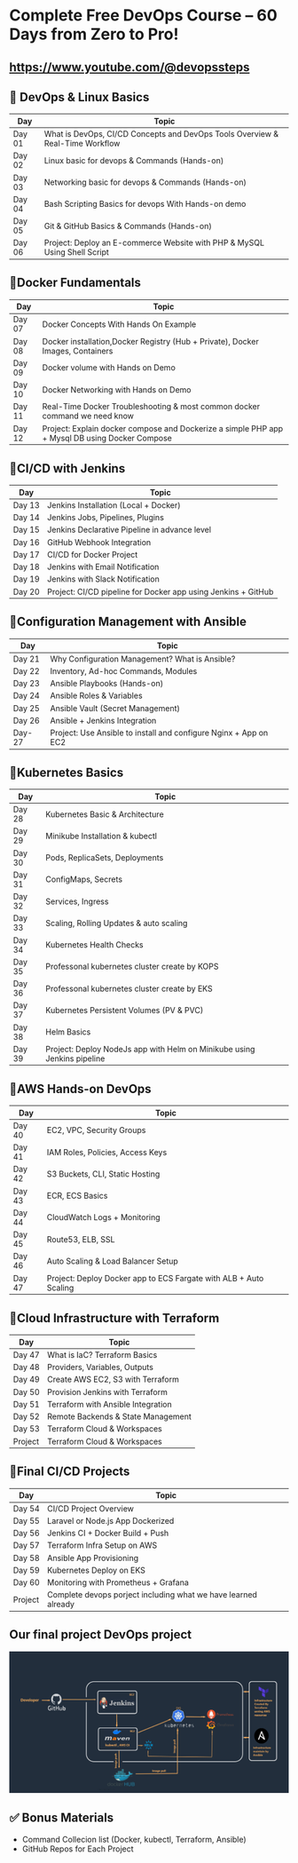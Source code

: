 # Complete Free DevOps Course – 60 Days from Zero to Pro!
## https://www.youtube.com/@devopssteps
## 🔹 DevOps & Linux Basics
| Day        | Topic                                                                             |
| ---------- | --------------------------------------------------------------------------------- |
| Day 01     | What is DevOps, CI/CD Concepts and DevOps Tools Overview & Real-Time Workflow                                                    |
| Day 02     | Linux basic for devops & Commands (Hands-on)                     |
| Day 03     | Networking basic for devops & Commands (Hands-on)                                                      |
| Day 04     | Bash Scripting Basics for devops With Hands-on demo                                                          |
| Day 05     | Git & GitHub Basics & Commands (Hands-on)                       |
| Day 06     | Project: Deploy an E-commerce Website with PHP & MySQL Using Shell Script            |

## 🔹Docker Fundamentals
| Day       | Topic                                                                             |
| --------- | --------------------------------------------------------------------------------- |
| Day 07    | Docker Concepts With Hands On Example                                       |
| Day 08    | Docker installation,Docker Registry (Hub + Private), Docker Images, Containers        |
| Day 09    | Docker volume with Hands on Demo       |
| Day 10    | Docker Networking with Hands on Demo                                             |
| Day 11    | Real-Time Docker Troubleshooting & most common docker command we need know      |
| Day 12    | Project: Explain docker compose and Dockerize a simple PHP app + Mysql DB using Docker Compose  |



## 🔹CI/CD with Jenkins
| Day        | Topic                                                                             |
| ---------- | --------------------------------------------------------------------------------- |
| Day 13     | Jenkins Installation (Local + Docker)                                               |
| Day 14     | Jenkins Jobs, Pipelines, Plugins      |
| Day 15     | Jenkins Declarative Pipeline in advance level                  |
| Day 16     | GitHub Webhook Integration           |
| Day 17     | CI/CD for Docker Project                                          |
| Day 18     | Jenkins with Email Notification                                                |
| Day 19     | Jenkins with Slack Notification                                                |
| Day 20     | Project: CI/CD pipeline for Docker app using Jenkins + GitHub                     |


## 🔹Configuration Management with Ansible
| Day        | Topic                                                                             |
| ---------- | --------------------------------------------------------------------------------- |
| Day 21     | Why Configuration Management? What is Ansible?                                               |
| Day 22     | Inventory, Ad-hoc Commands, Modules    |
| Day 23     | Ansible Playbooks (Hands-on)                |
| Day 24     | Ansible Roles & Variables         |
| Day 25     | Ansible Vault (Secret Management)                                      |
| Day 26     | Ansible + Jenkins Integration                                             |
| Day-27     | Project: Use Ansible to install and configure Nginx + App on EC2      |

## 🔹Kubernetes Basics
| Day        | Topic                                                                             |
| ---------- | --------------------------------------------------------------------------------- |
| Day 28     | Kubernetes Basic & Architecture                                             |
| Day 29     | Minikube Installation & kubectl      |
| Day 30     | Pods, ReplicaSets, Deployments                 |
| Day 31     | ConfigMaps, Secrets          |
| Day 32     | Services, Ingress    |
| Day 33     | Scaling, Rolling Updates & auto scaling   |
| Day 34     | Kubernetes Health Checks                                      |
| Day 35     | Professonal kubernetes cluster create by KOPS                                                 |
| Day 36     | Professonal kubernetes cluster create by EKS     |
| Day 37     | Kubernetes Persistent Volumes (PV & PVC)   |
| Day 38     | Helm Basics                                            |
| Day 39     | Project: Deploy NodeJs app with Helm on Minikube using Jenkins pipeline  |



## 🔹AWS Hands-on DevOps
| Day        | Topic                                                                             |
| ---------- | --------------------------------------------------------------------------------- |
| Day 40     | EC2, VPC, Security Groups                                             |
| Day 41     | IAM Roles, Policies, Access Keys     |
| Day 42     | S3 Buckets, CLI, Static Hosting                 |
| Day 43     | ECR, ECS Basics         |
| Day 44     | CloudWatch Logs + Monitoring                                           |
| Day 45     | Route53, ELB, SSL      |
| Day 46     | Auto Scaling & Load Balancer Setup                                           |
| Day 47     | Project: Deploy Docker app to ECS Fargate with ALB + Auto Scaling                 |


## 🔹Cloud Infrastructure with Terraform
| Day        | Topic                                                                             |
| ---------- | --------------------------------------------------------------------------------- |
| Day 47     | What is IaC? Terraform Basics                              |
| Day 48     | Providers, Variables, Outputs     |
| Day 49     | Create AWS EC2, S3 with Terraform                 |
| Day 50     | Provision Jenkins with Terraform     |
| Day 51     | Terraform with Ansible Integration                                        |
| Day 52     | Remote Backends & State Management                                       |
| Day 53     | Terraform Cloud & Workspaces
| Project    | Terraform Cloud & Workspaces                |


## 🔹Final CI/CD Projects
| Day        | Topic                                                                             |
| ---------- | --------------------------------------------------------------------------------- |
| Day 54     | CI/CD Project Overview                           |
| Day 55     | Laravel or Node.js App Dockerized     |
| Day 56     | Jenkins CI + Docker Build + Push                 |
| Day 57     | Terraform Infra Setup on AWS   |
| Day 58     | Ansible App Provisioning                                        |
| Day 59     | Kubernetes Deploy on EKS                                   |
| Day 60     | Monitoring with Prometheus + Grafana
| Project    | Complete devops porject including what we have learned already         |


## Our final project DevOps project
![Final-devops-project](https://github.com/devopssteps/complete-60-days-devops-course/blob/main/cicd-jenkins-maven-docker-kubernetes.png) 
## ✅ Bonus Materials
 - Command Collecion list (Docker, kubectl, Terraform, Ansible)
 - GitHub Repos for Each Project
 












